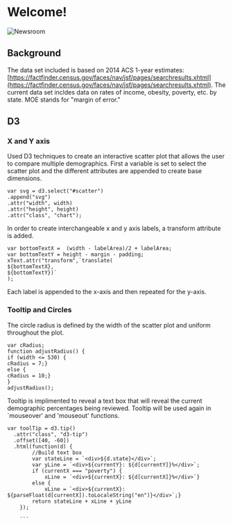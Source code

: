 # Welcome! 

![Newsroom](https://media.giphy.com/media/v2xIous7mnEYg/giphy.gif)

## Background

The data set included is based on 2014 ACS 1-year estimates: [https://factfinder.census.gov/faces/nav/jsf/pages/searchresults.xhtml](https://factfinder.census.gov/faces/nav/jsf/pages/searchresults.xhtml). The current data set incldes data on rates of income, obesity, poverty, etc. by state. MOE stands for "margin of error."

## D3

### X and Y axis

Used D3 techniques to create an interactive scatter plot that allows the user to compare multiple demographics. First a variable is set to select the scatter plot and the different attributes are appended to create base dimensions.

```
var svg = d3.select("#scatter")
.append("svg")
.attr("width", width)
.attr("height", height)
.attr("class", "chart");

```

In order to create interchangeable x and y axis labels, a transform attribute is added.

```
var bottomTextX =  (width - labelArea)/2 + labelArea;
var bottomTextY = height - margin - padding;
xText.attr("transform",`translate(
${bottomTextX}, 
${bottomTextY})`
);

```

Each label is appended to the x-axis and then repeated for the y-axis. 

### Tooltip and Circles

The circle radius is defined by the width of the scatter plot and uniform throughout the plot.

```
var cRadius;
function adjustRadius() {
if (width <= 530) {
cRadius = 7;}
else { 
cRadius = 10;}
}
adjustRadius();

```

Tooltip is implimented to reveal a text box that will reveal the current demographic percentages being reviewed. Tooltip will be used again in `mouseover' and 'mouseout' functions.

```
var toolTip = d3.tip()
  .attr("class", "d3-tip")
  .offset([40, -60])
  .html(function(d) {
        //Build text box
        var stateLine = `<div>${d.state}</div>`;
        var yLine = `<div>${currentY}: ${d[currentY]}%</div>`;
        if (currentX === "poverty") {
            xLine = `<div>${currentX}: ${d[currentX]}%</div>`}          
        else {
            xLine = `<div>${currentX}: ${parseFloat(d[currentX]).toLocaleString("en")}</div>`;}             
        return stateLine + xLine + yLine  
    });
    
    ```
